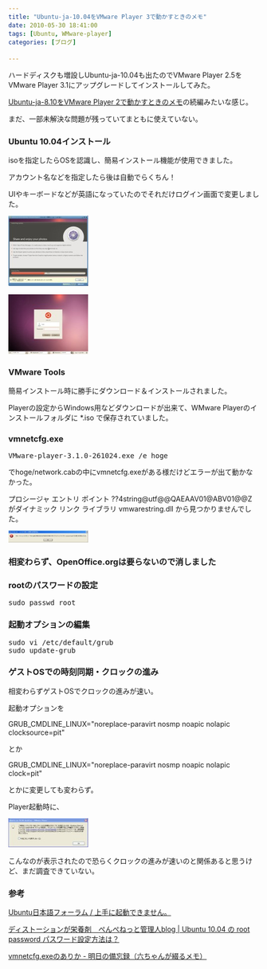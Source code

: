 ```yaml
---
title: "Ubuntu-ja-10.04をVMware Player 3で動かすときのメモ"
date: 2010-05-30 18:41:00
tags: [Ubuntu, WMware-player]
categories: [ブログ]

---
```


ハードディスクも増設しUbuntu-ja-10.04も出たのでVMware Player 2.5をVMware Player 3.1にアップグレードしてインストールしてみた。

[Ubuntu-ja-8.10をVMware Player 2で動かすときのメモ][1]の続編みたいな感じ。

 [1]: /blog/2009/01/10/ubuntu-ja-8-10-on-vmware-player-2-memo.html

まだ、一部未解決な問題が残っていてまともに使えていない。







 

  


### Ubuntu 10.04インストール

isoを指定したらOSを認識し、簡易インストール機能が使用できました。

アカウント名などを指定したら後は自動でらくちん！

UIやキーボードなどが英語になっていたのでそれだけログイン画面で変更しました。

[![Ubuntu 10.04 インストール画面][2]][3]

 [2]: /images/2010_0530_ubuntu_10_04_install_s.jpg
 [3]: /images/2010_0530_ubuntu_10_04_install.png

[![Ubuntu 10.04 ログイン画面][4]][5]

 [4]: /images/2010_0530_ubuntu_10_04_login_s.jpg
 [5]: /images/2010_0530_ubuntu_10_04_login.png

### VMware Tools

簡易インストール時に勝手にダウンロード＆インストールされました。

Playerの設定からWindows用などダウンロードが出来て、WMware Playerのインストールフォルダに *.iso で保存されていました。

### vmnetcfg.exe

<pre>VMware-player-3.1.0-261024.exe /e hoge
</pre>

でhoge/network.cabの中にvmnetcfg.exeがある様だけどエラーが出て動かなかった。

プロシージャ エントリ ポイント ??4string@utf@@QAEAAV01@ABV01@@Z がダイナミック リンク ライブラリ vmwarestring.dll から見つかりませんでした。

[![vmnetcfg.exe実行エラー][6]][7]

 [6]: /images/2010_0530_vmnetcfg_error_s.jpg
 [7]: /images/2010_0530_vmnetcfg_error.png

### 相変わらず、OpenOffice.orgは要らないので消しました

### rootのパスワードの設定

<pre>sudo passwd root
</pre>

### 起動オプションの編集

<pre>sudo vi /etc/default/grub<br />sudo update-grub
</pre>

### ゲストOSでの時刻同期・クロックの進み

相変わらずゲストOSでクロックの進みが速い。

起動オプションを

GRUB\_CMDLINE\_LINUX="noreplace-paravirt nosmp noapic nolapic clocksource=pit"

とか

GRUB\_CMDLINE\_LINUX="noreplace-paravirt nosmp noapic nolapic clock=pit"

とかに変更しても変わらず。

Player起動時に、

[![WMware Player 通知メッセージ][8]][9]

 [8]: /images/2010_0530_vmware_player_tsc_notify_s.jpg
 [9]: /images/2010_0530_vmware_player_tsc_notify.png

こんなのが表示されたので恐らくクロックの進みが速いのと関係あると思うけど、まだ調査できていない。

### 参考

[Ubuntu日本語フォーラム / 上手に起動できません。][10]

 [10]: https://forums.ubuntulinux.jp/viewtopic.php?pid=55804#p55804

[ディストーションが栄養剤　ぺんぺねっと管理人blog | Ubuntu 10.04 の root password パスワード設定方法は？][11]

 [11]: http://blog.penpe.net/?eid=1046016

[vmnetcfg.exeのありか - 明日の備忘録（六ちゃんが綴るメモ）][12]

 [12]: http://blog.mutsuyoshi.net/index.php?itemid=869
